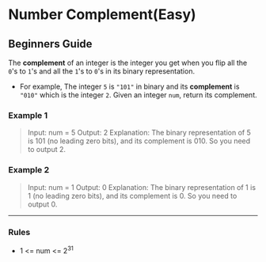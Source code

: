 # Number Complement(Easy)

## Beginners Guide

The **complement** of an integer is the integer you get when you flip all the `0`'s to `1`'s and all the `1`'s to `0`'s in its binary representation.

* For example, The integer `5` is `"101"` in binary and its **complement** is `"010"` which is the integer `2`.
Given an integer `num`, return its complement.

### Example 1

> Input: num = 5
Output: 2
Explanation: The binary representation of 5 is 101 (no leading zero bits), and its complement is 010. So you need to output 2.

### Example 2

> Input: num = 1
Output: 0
Explanation: The binary representation of 1 is 1 (no leading zero bits), and its complement is 0. So you need to output 0.

---

### Rules

* 1 <= num <= 2$^{31}$
